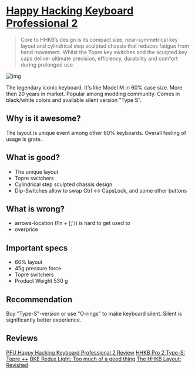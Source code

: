 # [Happy Hacking Keyboard Professional 2](https://www.hhkeyboard.com/)

> Core to HHKB’s design is its compact size, near-symmetrical key layout and cylindrical step sculpted chassis that reduces fatigue from hand movement. Whilst the Topre key switches and the sculpted key caps deliver ultimate precision, efficiency, durability and comfort during prolonged use.

![img]()

The legendary iconic keyboard. It's like Model M in 60% case size. More then 20 years in market. Popular among modding community. Comes in black/white colors and available silent version "Type S".

## Why is it awesome?
The layout is unique event among other 60% keyboards. Overall feeling of usage is grate.

## What is good?
* The unique layout
* Topre switchers
* Cylindrical step sculpted chassis design
* Dip-Switches allow to swap Ctrl <-> CapsLock, and some other buttons

## What is wrong?
* arrows-location (Fn + [;'/) is hard to get used to
* overprice

## Important specs
* 60% layout
* 45g pressure force
* Topre switchers
* Product Weight 530 g

## Recommendation
Buy "Type-S"-version or use "O-rings" to make keyboard silent. Silent is significantly better experience.

## Reviews
[PFU Happy Hacking Keyboard Professional 2 Review](https://youtu.be/amFw45AyQb4)
[HHKB Pro 2 Type-S: Topre ++](https://youtu.be/SiTQfAU0Kms)
[BKE Redux Light: Too much of a good thing](https://youtu.be/9KkQ-TN8gY4)
[The HHKB Layout: Revisited](https://youtu.be/-SzDsVA1Kpo)

